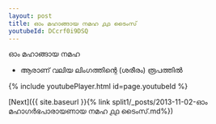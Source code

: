 ```yaml
---
layout: post
title: ഓം മഹാങ്ങായ നമഹ ൧൧ ടൈംസ്
youtubeId: DCcrf0i9DSQ
---
```

 
 
 ഓം മഹാങ്ങായ നമഹ 
 
 -  ആരാണ് വലിയ ലിംഗത്തിന്റെ (ശരീരം) രൂപത്തിൽ 
 
  
 
  
 
 
 
 
 
 


{% include youtubePlayer.html id=page.youtubeId %}
 
[Next]({{ site.baseurl }}{% link  split1/_posts/2013-11-02-ഓം മഹാഗർഭപാരായണായ നമഹ ൧൧ ടൈംസ്.md%})
 
